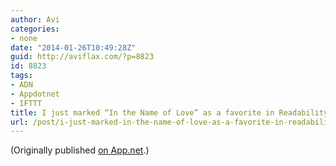 ```yaml
---
author: Avi
categories:
- none
date: "2014-01-26T10:49:28Z"
guid: http://aviflax.com/?p=8823
id: 8823
tags:
- ADN
- Appdotnet
- IFTTT
title: I just marked “In the Name of Love” as a favorite in Readability. http://www.readability.com/articles/rztrmjd1
url: /post/i-just-marked-in-the-name-of-love-as-a-favorite-in-readability-httpwww-readability-comarticlesrztrmjd1/
---
```

(Originally published [on App.net](http://alpha.app.net/aviflax/post/20857708).)